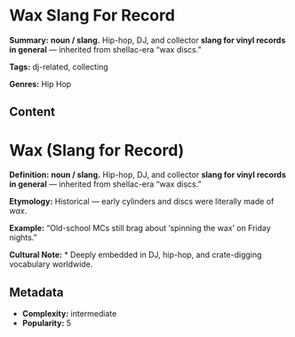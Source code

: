 # Wax Slang For Record

**Summary:** **noun / slang.** Hip-hop, DJ, and collector **slang for vinyl records in general** — inherited from shellac-era “wax discs.”

**Tags:** dj-related, collecting

**Genres:** Hip Hop

## Content

# Wax (Slang for Record)

**Definition:** **noun / slang.** Hip-hop, DJ, and collector **slang for vinyl records in general** — inherited from shellac-era “wax discs.”

**Etymology:** Historical — early cylinders and discs were literally made of *wax*.

**Example:** “Old-school MCs still brag about ‘spinning the wax’ on Friday nights.”

**Cultural Note:** * Deeply embedded in DJ, hip-hop, and crate-digging vocabulary worldwide.

## Metadata

- **Complexity:** intermediate
- **Popularity:** 5
